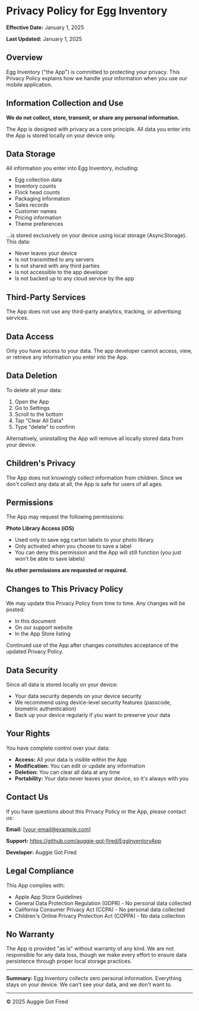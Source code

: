 # Privacy Policy for Egg Inventory

**Effective Date:** January 1, 2025

**Last Updated:** January 1, 2025

## Overview

Egg Inventory ("the App") is committed to protecting your privacy. This Privacy Policy explains how we handle your information when you use our mobile application.

## Information Collection and Use

**We do not collect, store, transmit, or share any personal information.**

The App is designed with privacy as a core principle. All data you enter into the App is stored locally on your device only.

## Data Storage

All information you enter into Egg Inventory, including:
- Egg collection data
- Inventory counts
- Flock head counts
- Packaging information
- Sales records
- Customer names
- Pricing information
- Theme preferences

...is stored exclusively on your device using local storage (AsyncStorage). This data:
- Never leaves your device
- Is not transmitted to any servers
- Is not shared with any third parties
- Is not accessible to the app developer
- Is not backed up to any cloud service by the app

## Third-Party Services

The App does not use any third-party analytics, tracking, or advertising services.

## Data Access

Only you have access to your data. The app developer cannot access, view, or retrieve any information you enter into the App.

## Data Deletion

To delete all your data:
1. Open the App
2. Go to Settings
3. Scroll to the bottom
4. Tap "Clear All Data"
5. Type "delete" to confirm

Alternatively, uninstalling the App will remove all locally stored data from your device.

## Children's Privacy

The App does not knowingly collect information from children. Since we don't collect any data at all, the App is safe for users of all ages.

## Permissions

The App may request the following permissions:

**Photo Library Access (iOS)**
- Used only to save egg carton labels to your photo library
- Only activated when you choose to save a label
- You can deny this permission and the App will still function (you just won't be able to save labels)

**No other permissions are requested or required.**

## Changes to This Privacy Policy

We may update this Privacy Policy from time to time. Any changes will be posted:
- In this document
- On our support website
- In the App Store listing

Continued use of the App after changes constitutes acceptance of the updated Privacy Policy.

## Data Security

Since all data is stored locally on your device:
- Your data security depends on your device security
- We recommend using device-level security features (passcode, biometric authentication)
- Back up your device regularly if you want to preserve your data

## Your Rights

You have complete control over your data:
- **Access:** All your data is visible within the App
- **Modification:** You can edit or update any information
- **Deletion:** You can clear all data at any time
- **Portability:** Your data never leaves your device, so it's always with you

## Contact Us

If you have questions about this Privacy Policy or the App, please contact us:

**Email:** [your-email@example.com]

**Support:** https://github.com/auggie-got-fired/EggInventoryApp

**Developer:** Auggie Got Fired

## Legal Compliance

This App complies with:
- Apple App Store Guidelines
- General Data Protection Regulation (GDPR) - No personal data collected
- California Consumer Privacy Act (CCPA) - No personal data collected
- Children's Online Privacy Protection Act (COPPA) - No data collection

## No Warranty

The App is provided "as is" without warranty of any kind. We are not responsible for any data loss, though we make every effort to ensure data persistence through proper local storage practices.

---

**Summary:** Egg Inventory collects zero personal information. Everything stays on your device. We can't see your data, and we don't want to.

---

© 2025 Auggie Got Fired
